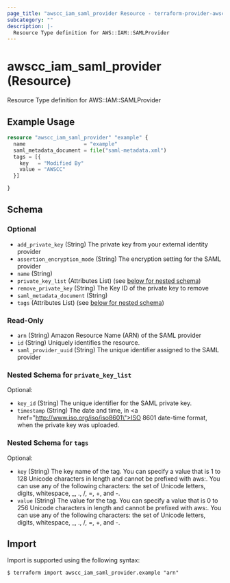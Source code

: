 ```yaml
---
page_title: "awscc_iam_saml_provider Resource - terraform-provider-awscc"
subcategory: ""
description: |-
  Resource Type definition for AWS::IAM::SAMLProvider
---
```


# awscc_iam_saml_provider (Resource)

Resource Type definition for AWS::IAM::SAMLProvider

## Example Usage

```terraform
resource "awscc_iam_saml_provider" "example" {
  name                   = "example"
  saml_metadata_document = file("saml-metadata.xml")
  tags = [{
    key   = "Modified By"
    value = "AWSCC"
  }]

}
```

<!-- schema generated by tfplugindocs -->
## Schema

### Optional

- `add_private_key` (String) The private key from your external identity provider
- `assertion_encryption_mode` (String) The encryption setting for the SAML provider
- `name` (String)
- `private_key_list` (Attributes List) (see [below for nested schema](#nestedatt--private_key_list))
- `remove_private_key` (String) The Key ID of the private key to remove
- `saml_metadata_document` (String)
- `tags` (Attributes List) (see [below for nested schema](#nestedatt--tags))

### Read-Only

- `arn` (String) Amazon Resource Name (ARN) of the SAML provider
- `id` (String) Uniquely identifies the resource.
- `saml_provider_uuid` (String) The unique identifier assigned to the SAML provider

<a id="nestedatt--private_key_list"></a>
### Nested Schema for `private_key_list`

Optional:

- `key_id` (String) The unique identifier for the SAML private key.
- `timestamp` (String) The date and time, in <a href=\"http://www.iso.org/iso/iso8601\">ISO 8601 date-time </a> format, when the private key was uploaded.


<a id="nestedatt--tags"></a>
### Nested Schema for `tags`

Optional:

- `key` (String) The key name of the tag. You can specify a value that is 1 to 128 Unicode characters in length and cannot be prefixed with aws:. You can use any of the following characters: the set of Unicode letters, digits, whitespace, _, ., /, =, +, and -.
- `value` (String) The value for the tag. You can specify a value that is 0 to 256 Unicode characters in length and cannot be prefixed with aws:. You can use any of the following characters: the set of Unicode letters, digits, whitespace, _, ., /, =, +, and -.

## Import

Import is supported using the following syntax:

```shell
$ terraform import awscc_iam_saml_provider.example "arn"
```